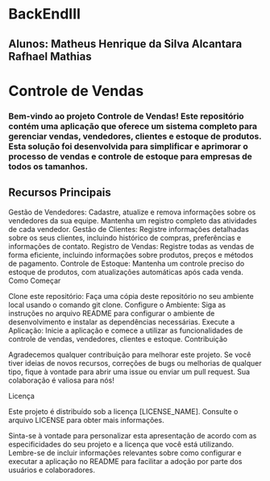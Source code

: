 # BackEndIII
<h2>
  Alunos: Matheus Henrique da Silva Alcantara <br>
          Rafhael Mathias
</h2>

<h1>Controle de Vendas</h1>

<h3>Bem-vindo ao projeto Controle de Vendas! Este repositório contém uma aplicação que oferece um sistema completo para gerenciar vendas, vendedores, clientes e estoque de produtos. Esta solução foi desenvolvida para simplificar e aprimorar o processo de vendas e controle de estoque para empresas de todos os tamanhos.</h3>

<h2>Recursos Principais</h2>

Gestão de Vendedores: Cadastre, atualize e remova informações sobre os vendedores da sua equipe. Mantenha um registro completo das atividades de cada vendedor.
Gestão de Clientes: Registre informações detalhadas sobre os seus clientes, incluindo histórico de compras, preferências e informações de contato.
Registro de Vendas: Registre todas as vendas de forma eficiente, incluindo informações sobre produtos, preços e métodos de pagamento.
Controle de Estoque: Mantenha um controle preciso do estoque de produtos, com atualizações automáticas após cada venda.
Como Começar

Clone este repositório: Faça uma cópia deste repositório no seu ambiente local usando o comando git clone.
Configure o Ambiente: Siga as instruções no arquivo README para configurar o ambiente de desenvolvimento e instalar as dependências necessárias.
Execute a Aplicação: Inicie a aplicação e comece a utilizar as funcionalidades de controle de vendas, vendedores, clientes e estoque.
Contribuição

Agradecemos qualquer contribuição para melhorar este projeto. Se você tiver ideias de novos recursos, correções de bugs ou melhorias de qualquer tipo, fique à vontade para abrir uma issue ou enviar um pull request. Sua colaboração é valiosa para nós!

Licença

Este projeto é distribuído sob a licença [LICENSE_NAME]. Consulte o arquivo LICENSE para obter mais informações.

Sinta-se à vontade para personalizar esta apresentação de acordo com as especificidades do seu projeto e a licença que você está utilizando. Lembre-se de incluir informações relevantes sobre como configurar e executar a aplicação no README para facilitar a adoção por parte dos usuários e colaboradores.

